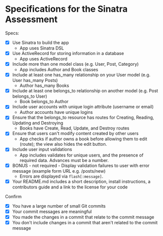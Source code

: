 # Specifications for the Sinatra Assessment

Specs:
- [x] Use Sinatra to build the app
    - App uses Sinatra DSL
- [x] Use ActiveRecord for storing information in a database
    - App uses ActiveRecord
- [x] Include more than one model class (e.g. User, Post, Category)
    - App includes Author and Book classes
- [x] Include at least one has_many relationship on your User model (e.g. User has_many Posts)
    - Author has_many Books
- [x] Include at least one belongs_to relationship on another model (e.g. Post belongs_to User)
    - Book belongs_to Author
- [x] Include user accounts with unique login attribute (username or email)
    - Author accounts have unique logins
- [x] Ensure that the belongs_to resource has routes for Creating, Reading, Updating and Destroying
    - Books have Create, Read, Update, and Destroy routes
- [x] Ensure that users can't modify content created by other users
    - App checks if author owns a book before allowing them to edit (route); the view also hides the edit button.
- [x] Include user input validations
    - App includes validates for unique users, and the presence of required data. Advances must be a number.
- [x] BONUS - not required - Display validation failures to user with error message (example form URL e.g. /posts/new)
    - Errors are displayed via `flash[:message]`.
- [x] Your README.md includes a short description, install instructions, a contributors guide and a link to the license for your code

Confirm
- [x] You have a large number of small Git commits
- [x] Your commit messages are meaningful
- [x] You made the changes in a commit that relate to the commit message
- [x] You don't include changes in a commit that aren't related to the commit message